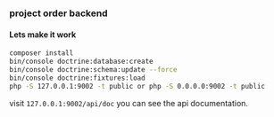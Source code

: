 ### project order backend

#### Lets make it work 

```bash
composer install
bin/console doctrine:database:create
bin/console doctrine:schema:update --force
bin/console doctrine:fixtures:load 
php -S 127.0.0.1:9002 -t public or php -S 0.0.0.0:9002 -t public

```

visit `127.0.0.1:9002/api/doc`  you can see the api documentation.
